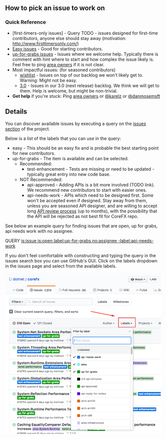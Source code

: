 ## How to pick an issue to work on

### Quick Reference

* [first-timers-only issues] - Query TODO - issues designed for first-time contributors, anyone else should stay away (motivation: http://www.firsttimersonly.com/)
* [Easy issues](https://github.com/dotnet/corefx/issues?utf8=%E2%9C%93&q=is%3Aissue%20is%3Aopen%20label%3Aeasy%20no%3Aassignee) - Good for starting contributors.
* [up-for-grabs issues](https://github.com/dotnet/corefx/issues?utf8=%E2%9C%93&q=is%3Aissue%20is%3Aopen%20label%3Aup-for-grabs%20no%3Aassignee%20-label%3Aapi-needs-work) - Issues where we welcome help. Typically there is comment with hint where to start and how complex the issue likely is. Feel free to ping [area owners](https://github.com/dotnet/corefx/blob/master/Documentation/project-docs/issue-guide.md#areas) if it is not clear.
* Most impactful issues: (for seasoned contributors)
  * [wishlist](https://github.com/dotnet/corefx/issues?q=is%3Aissue+is%3Aopen+label%3Awishlist) - Issues on top of our backlog we won't likely get to. Warning: Might not be easy.
  * [3.0](https://github.com/dotnet/corefx/issues?utf8=%E2%9C%93&q=is%3Aissue%20is%3Aopen%20milestone%3A3.0.0) - Issues in our 3.0 (next release) backlog. We think we will get to them. Help is welcome, but might be non-trivial.
* **Get help** if you're stuck: Ping [area owners](https://github.com/dotnet/corefx/blob/master/Documentation/project-docs/issue-guide.md#areas) or [@karelz](https://github.com/karelz) or [@danmosemsft](https://github.com/danmosemsft)

## Details

You can discover available issues by executing a query on the [issues section](https://github.com/dotnet/corefx/issues) of the project.

Below is a list of the labels that you can use in the query:

* easy - This should be an easy fix and is probable the best starting point for new contributors.
* up-for-grabs - The item is available and can be selected.
  * Recommended:
    * test-enhancement - Tests are missing or need to be updated - typically great entry into new code base.
  * NOT Recommended:
    * api-approved - Adding APIs is a bit more involved (TODO link). We recommend new contributors to start with easier ones.
    * api-needs-work - APIs which need to be designed first. Some won't be accepted even if designed. Stay away from them, unless you are seasoned API designer, and are willing to accept long [API review process](https://github.com/dotnet/corefx/blob/master/Documentation/project-docs/api-review-process.md) (up to months), with the possibility that the API will be rejected as not best fit for CoreFX repo.

See below an example query for finding issues that are open, up for grabs, api needs work with no assignee. 

QUERY [is:issue is:open label:up-for-grabs no:assignee -label:api-needs-work](https://github.com/dotnet/corefx/issues?utf8=%E2%9C%93&q=is%3Aopen%20label%3Aup-for-grabs%20-label%3Aapi-needs-work%20no%3Aassignee)

If you don't feel comfortable with constructing and typing the query in the issues search box you can use GitHub's GUI.
Click on the labels dropdown in the issues page and select from the available labels.

![](https://raw.githubusercontent.com/haralabidis/FirstTimeContributors/master/Assets/7-IssueLabels.png) 
